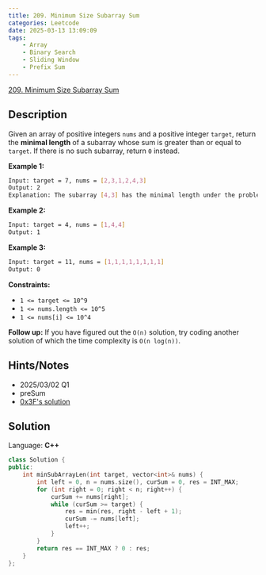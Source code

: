 ```yaml
---
title: 209. Minimum Size Subarray Sum
categories: Leetcode
date: 2025-03-13 13:09:09
tags:
    - Array
    - Binary Search
    - Sliding Window
    - Prefix Sum
---
```


[209. Minimum Size Subarray Sum](https://leetcode.com/problems/minimum-size-subarray-sum/description/)

## Description

Given an array of positive integers `nums` and a positive integer `target`, return the **minimal length**  of a subarray whose sum is greater than or equal to `target`. If there is no such subarray, return `0` instead.

**Example 1:**

```bash
Input: target = 7, nums = [2,3,1,2,4,3]
Output: 2
Explanation: The subarray [4,3] has the minimal length under the problem constraint.
```

**Example 2:**

```bash
Input: target = 4, nums = [1,4,4]
Output: 1
```

**Example 3:**

```bash
Input: target = 11, nums = [1,1,1,1,1,1,1,1]
Output: 0
```

**Constraints:**

- `1 <= target <= 10^9`
- `1 <= nums.length <= 10^5`
- `1 <= nums[i] <= 10^4`

**Follow up:**  If you have figured out the `O(n)` solution, try coding another solution of which the time complexity is `O(n log(n))`.

## Hints/Notes

- 2025/03/02 Q1
- preSum
- [0x3F's solution](https://leetcode.cn/problems/minimum-size-subarray-sum/solutions/1959532/biao-ti-xia-biao-zong-suan-cuo-qing-kan-k81nh/)

## Solution

Language: **C++**

```C++
class Solution {
public:
    int minSubArrayLen(int target, vector<int>& nums) {
        int left = 0, n = nums.size(), curSum = 0, res = INT_MAX;
        for (int right = 0; right < n; right++) {
            curSum += nums[right];
            while (curSum >= target) {
                res = min(res, right - left + 1);
                curSum -= nums[left];
                left++;
            }
        }
        return res == INT_MAX ? 0 : res;
    }
};
```
